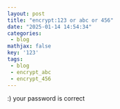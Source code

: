 ```yaml
---
layout: post
title: "encrypt:123 or abc or 456"
date: "2025-01-14 14:54:34"
categories: 
 - blog 
mathjax: false 
key: '123'
tags:
 - blog
 - encrypt_abc
 - encrypt_456
---
```



:) 
your password is correct